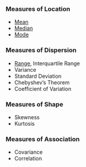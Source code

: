 ### Measures of Location
- [Mean]([SC]-Descriptive-Analytics/[SC]-Descriptive-Statistical-Measures/[M]-Mean.md)
- [Median]([SC]-Descriptive-Analytics/[SC]-Descriptive-Statistical-Measures/[M]-Median.md)
- [Mode]([SC]-Descriptive-Analytics/[SC]-Descriptive-Statistical-Measures/[M]-Mode.md)
### Measures of Dispersion
- [Range]([SC]-Descriptive-Analytics/[SC]-Descriptive-Statistical-Measures/[M]-Range.md), Interquartile Range
- Variance
- Standard Deviation
- Chebyshev’s Theorem
- Coefficient of Variation
### Measures of Shape
- Skewness
- Kurtosis
### Measures of Association
- Covariance
- Correlation
